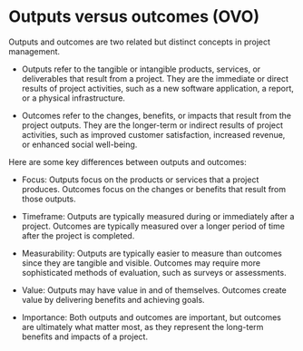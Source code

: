 # Outputs versus outcomes (OVO)

Outputs and outcomes are two related but distinct concepts in project management.

* Outputs refer to the tangible or intangible products, services, or deliverables that result from a project. They are the immediate or direct results of project activities, such as a new software application, a report, or a physical infrastructure. 

* Outcomes refer to the changes, benefits, or impacts that result from the project outputs. They are the longer-term or indirect results of project activities, such as improved customer satisfaction, increased revenue, or enhanced social well-being.

Here are some key differences between outputs and outcomes:

* Focus: Outputs focus on the products or services that a project produces. Outcomes focus on the changes or benefits that result from those outputs.

* Timeframe: Outputs are typically measured during or immediately after a project. Outcomes are typically measured over a longer period of time after the project is completed.

* Measurability: Outputs are typically easier to measure than outcomes since they are tangible and visible. Outcomes may require more sophisticated methods of evaluation, such as surveys or assessments.

* Value: Outputs may have value in and of themselves. Outcomes create value by delivering benefits and achieving goals.

* Importance: Both outputs and outcomes are important, but outcomes are ultimately what matter most, as they represent the long-term benefits and impacts of a project.
